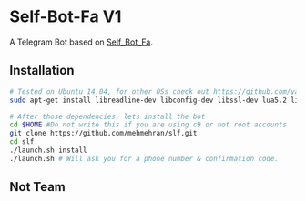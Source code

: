 Self-Bot-Fa V1
============

A Telegram Bot based on [Self_Bot_Fa](https://github.com/PowerupTG/Self).

Installation
------------
```bash
# Tested on Ubuntu 14.04, for other OSs check out https://github.com/yagop/telegram-bot/wiki/Installation
sudo apt-get install libreadline-dev libconfig-dev libssl-dev lua5.2 liblua5.2-dev libevent-dev make unzip git redis-server g++ libjansson-dev libpython-dev expat libexpat1-dev
```

```bash
# After those dependencies, lets install the bot
cd $HOME #Do not write this if you are using c9 or not root accounts
git clone https://github.com/mehmehran/slf.git
cd slf
./launch.sh install
./launch.sh # Will ask you for a phone number & confirmation code.
```

Not Team
--------
